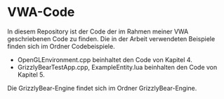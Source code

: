 # VWA-Code

In diesem Repository ist der Code der im Rahmen meiner VWA geschriebenen Code zu finden. Die in der Arbeit verwendeten Beispiele finden sich im Ordner Codebeispiele.

- OpenGLEnvironment.cpp beinhaltet den Code von Kapitel 4.
- GrizzlyBearTestApp.cpp, ExampleEntity.lua beinhalten den Code von Kapitel 5. 

Die GrizzlyBear-Engine findet sich im Ordner GrizzlyBear-Engine. 
